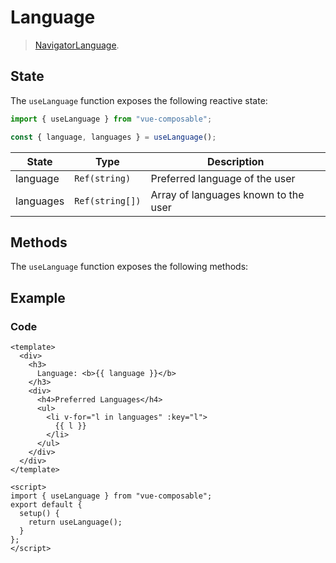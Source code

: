 # Language

> [NavigatorLanguage](https://developer.mozilla.org/en-US/docs/Web/API/NavigatorLanguage).

## State

The `useLanguage` function exposes the following reactive state:

```js
import { useLanguage } from "vue-composable";

const { language, languages } = useLanguage();
```

| State     | Type            | Description                          |
| --------- | --------------- | ------------------------------------ |
| language  | `Ref(string)`   | Preferred language of the user       |
| languages | `Ref(string[])` | Array of languages known to the user |

## Methods

The `useLanguage` function exposes the following methods:

## Example

<ClientOnly>
<language-example/>
</ClientOnly>

### Code

```vue
<template>
  <div>
    <h3>
      Language: <b>{{ language }}</b>
    </h3>
    <div>
      <h4>Preferred Languages</h4>
      <ul>
        <li v-for="l in languages" :key="l">
          {{ l }}
        </li>
      </ul>
    </div>
  </div>
</template>

<script>
import { useLanguage } from "vue-composable";
export default {
  setup() {
    return useLanguage();
  }
};
</script>
```

